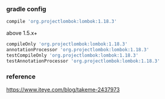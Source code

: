 
### gradle config

```groovy
compile 'org.projectlombok:lombok:1.18.3'
```

above 1.5.x+

```groovy
compileOnly 'org.projectlombok:lombok:1.18.3'
annotationProcessor 'org.projectlombok:lombok:1.18.3'
testCompileOnly 'org.projectlombok:lombok:1.18.3'
testAnnotationProcessor 'org.projectlombok:lombok:1.18.3'
```

### reference

https://www.iteye.com/blog/takeme-2437973